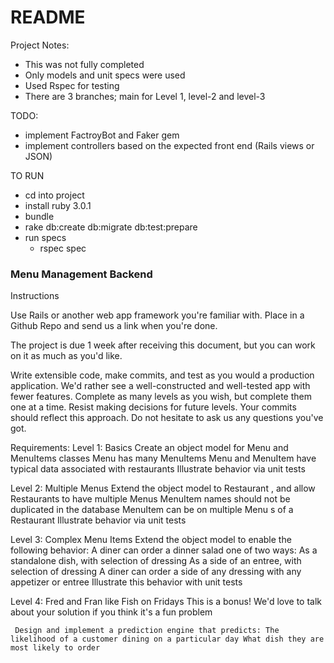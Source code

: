 # README

Project Notes:
  - This was not fully completed
  - Only models and unit specs were used
  - Used Rspec for testing 
  - There are 3 branches; main for Level 1, level-2 and level-3

TODO:
  - implement FactroyBot and Faker gem
  - implement controllers based on the expected front end (Rails views or JSON)


TO RUN

- cd into project
- install ruby 3.0.1
- bundle
- rake db:create db:migrate db:test:prepare
- run specs 
  - rspec spec

### Menu Management Backend

Instructions

Use Rails or another web app framework you're familiar with. Place in a Github Repo and send us a link when you're done.

The project is due 1 week after receiving this document, but you can work on it as much as you'd like.

Write extensible code, make commits, and test as you would a production application. We'd rather see a well-constructed and well-tested app with fewer features. Complete as many levels as you wish, but complete them one at a time. Resist making decisions for future levels. Your commits should reflect this approach. Do not hesitate to ask us any questions you've got.

Requirements:
Level 1: Basics
     Create an object model for Menu and MenuItems classes
     Menu has many MenuItems
     Menu and MenuItem have typical data associated with restaurants
     Illustrate behavior via unit tests

Level 2: Multiple Menus
     Extend the object model to Restaurant ,
     and allow Restaurants to have multiple Menus
     MenuItem names should not be duplicated in the database MenuItem can be on multiple Menu s of a Restaurant
     Illustrate behavior via unit tests

Level 3: Complex Menu Items
     Extend the object model to enable the following behavior:
     A diner can order a dinner salad one of two ways:
       As a standalone dish, with selection of dressing
       As a side of an entree, with selection of dressing
     A diner can order a side of any dressing with any appetizer or entree
     Illustrate this behavior with unit tests

Level 4: Fred and Fran like Fish on Fridays
     This is a bonus! We'd love to talk about your solution if you think it's a fun problem

     Design and implement a prediction engine that predicts: The likelihood of a customer dining on a particular day What dish they are most likely to order

